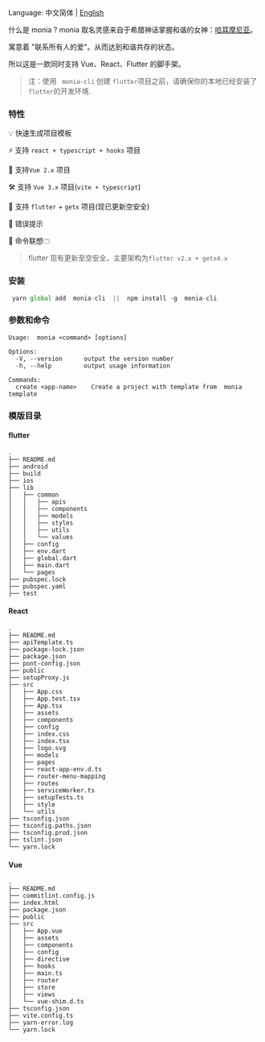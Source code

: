 
Language: 中文简体 | [English](README-EN.md)

什么是 monia ? monia 取名灵感来自于希腊神话掌握和谐的女神：[哈耳摩尼亚](https://zh.wikipedia.org/wiki/%E5%93%88%E8%80%B3%E6%91%A9%E5%B0%BC%E4%BA%9E_(%E5%B8%8C%E8%87%98%E7%A5%9E%E8%A9%B1))。

寓意着 "联系所有人的爱"。从而达到和谐共存的状态。

所以这是一款同时支持 Vue、React、Flutter 的脚手架。

> 注：使用 ` monia-cli` 创建 `flutter`项目之前，请确保你的本地已经安装了`flutter`的开发环境.
### 特性
  💡 快速生成项目模板   

  ⚡️  支持 `react + typescript + hooks` 项目  

  🌈 支持`Vue 2.x` 项目      

  🛠️ 支持 `Vue 3.x` 项目(`vite + typescript`)         

  🔩 支持 `flutter` + `getx` 项目(现已更新空安全)        

  🌟 错误提示       
 
  🔗 命令联想☁         


> flutter 现有更新至空安全，主要架构为`flutter v2.x + getx4.x`

### 安装

 ```js
  yarn global add  monia-cli  ||  npm install -g  monia-cli
 ```

### 参数和命令 

```
Usage:  monia <command> [options]

Options:
  -V, --version      output the version number
  -h, --help         output usage information

Commands:
  create <app-name>    Create a project with template from  monia template
```

### 模版目录

#### flutter 

```
.
├── README.md
├── android
├── build
├── ios
├── lib
│   ├── common
│   │   ├── apis
│   │   ├── components
│   │   ├── models
│   │   ├── styles
│   │   ├── utils
│   │   └── values
│   ├── config
│   ├── env.dart
│   ├── global.dart
│   ├── main.dart
│   └── pages
├── pubspec.lock
├── pubspec.yaml
├── test

```
#### React
```
.
├── README.md
├── apiTemplate.ts
├── package-lock.json
├── package.json
├── pont-config.json
├── public
├── setupProxy.js
├── src
│   ├── App.css
│   ├── App.test.tsx
│   ├── App.tsx
│   ├── assets
│   ├── components
│   ├── config
│   ├── index.css
│   ├── index.tsx
│   ├── logo.svg
│   ├── models
│   ├── pages
│   ├── react-app-env.d.ts
│   ├── router-menu-mapping
│   ├── routes
│   ├── serviceWorker.ts
│   ├── setupTests.ts
│   ├── style
│   └── utils
├── tsconfig.json
├── tsconfig.paths.json
├── tsconfig.prod.json
├── tslint.json
└── yarn.lock
```

#### Vue 

```
.
├── README.md
├── commitlint.config.js
├── index.html
├── package.json
├── public
├── src
│   ├── App.vue
│   ├── assets
│   ├── components
│   ├── config
│   ├── directive
│   ├── hooks
│   ├── main.ts
│   ├── router
│   ├── store
│   ├── views
│   └── vue-shim.d.ts
├── tsconfig.json
├── vite.config.ts
├── yarn-error.log
└── yarn.lock

```